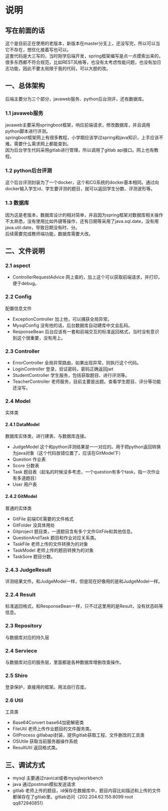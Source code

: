 # 说明

## 写在前面的话
这个是目前正在使用的老版本，新版本在master分支上，还没写完，所以可以当它不存在，想优化接着写也可以。   
这套代码是大三写的，当时刚学后端开发，spring框架编写是点一点摸索出来的，很多东西都不符合规范，比如REST风格等，也没有太考虑性能问题，也没有加日志功能，因此不要太局限于我的代码，可以大胆的改。

## 一、总体架构

后端主要分为三个部分，javaweb服务、python后台测评，还有数据库。

### 1.1 javaweb服务
javaweb主要采用springboot框架，响应前端请求，修改数据库，并且调用python脚本进行评测。  
springboot框架网上有很多教程，小学期应该学过spring和java知识，上手应该不难。需要什么需求网上都能查到。  
因为后台学生代码采用gitlab进行管理，所以调用了gitlab api接口。网上也有教程。

### 1.2 python后台评测
这个后台评测封装为了一个docker，这个和CG系统的docker基本相同。通过向docker输入学生id、学生要评测的题目，就可以返回学生分数、评测波形等。

### 1.3 数据库
因为这是老版本，数据库设计的相对简单，并且因为spring框架对数据库相关操作不太熟悉，没有使用比如外键等操作，还有日期等采用了java.sql.date，没有用java.util.date，导致日期没有时、分。  
后续需要完成教师端功能，数据库需要大改。

## 二、文件说明
### 2.1 aspect
- ControllerRequestAdvice 网上查的，加上这个可以获取前端请求，并打印，便于debug。

### 2.2 Config
配置信息文件
- ExceptionController 加上他，可以捕获全局异常。
- MysqlConfig 没有他的话，后台数据库自动建库中文会乱码。
- ResponseBean 后台应该有一套和前端交互的标准返回格式，当时没有意识到这个很重要，没有用上。

### 2.3 Controller
- ErrorController 全局异常路由，如果出现异常，则执行这个代码。
- LoginController 登录，验证密码，密码正确返回jwt
- StudentController 学生服务，包括获取题目、进行评测等。
- TeacherController 老师服务，目前主要是出题。查看学生题目、评分等功能还没写。

### 2.4 Model
实体类
#### 2.4.1 DataModel
数据库实体类，进行建表、与数据库连接。
- JudgeModel 这个和python评测结果是一一对应的。用于把python返回转换为java对象（这个代码放错位置了，应该在GitModel下）
- Question 作业表
- Score 分数表
- Task 题目表（起名的时候没多考虑，一个question有多个task，指一次作业有多道题目）
- User 用户表
#### 2.4.2 GitModel
普通的实体类
- GitFile 前端IDE需要的文件格式
- GitFolder 没具体用处
- Gitproject 题目类，一道题目含有多个文件GitFile和其他信息。
- QuestionAndTask 题目和作业对应关系类。
- TaskFile 老师上传的文件转换为的对象
- TaskModel 老师上传的题目转换为的对象
- TaskSore 题目分数。

### 2.4.3 JudgeResult
评测结果文件。和JudgeModel一样，但是现在好像用的是和JudgeModel一样。

### 2.2.4 Result
标准返回格式，和ResponseBean一样，只不过这里用的是Result，没有状态码等信息。

### 2.3 Repository
与数据库对应的持久层

### 2.4 Serviece
与数据库对应的服务层，里面都是各种数据库增删改查操作。

### 2.5 Shiro
登录保护，直接用的框架。用法自行百度。

### 2.6 Util
工具类
- Base64Convert base64加密解密类
- FileUtil 老师上传作业题目的文件服务类。
- GitProcess gitlabapi封装，提供gitlab获取工程、文件删改的工具类
- OSUtile 获取当前服务器操作系统
- ResultUtil 返回格式类。

## 三、调试方式
- mysql 主要通过navicat或者mysqlworkbench
- java 通过postman模拟发送请求
- gitlab 老师上传的题目，id保存在数据库中，题目内容比如描述和上传的文件都保存在了gitlab里。gitlab访问（202.204.62.155:8099 root qq872940851）

